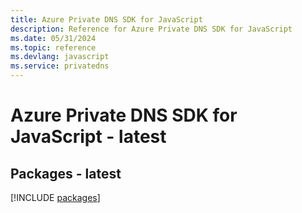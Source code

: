 ```yaml
---
title: Azure Private DNS SDK for JavaScript
description: Reference for Azure Private DNS SDK for JavaScript
ms.date: 05/31/2024
ms.topic: reference
ms.devlang: javascript
ms.service: privatedns
---
```

# Azure Private DNS SDK for JavaScript - latest
## Packages - latest
[!INCLUDE [packages](private-dns-index.md)]